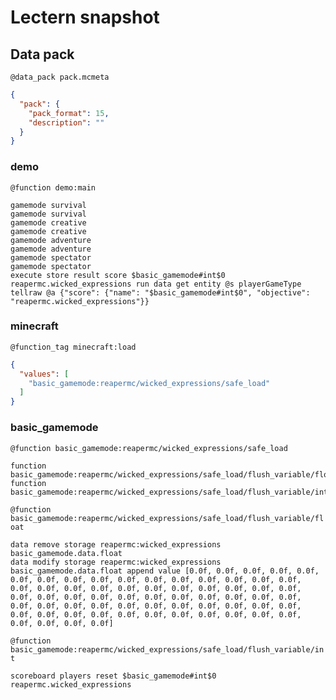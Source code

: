 # Lectern snapshot

## Data pack

`@data_pack pack.mcmeta`

```json
{
  "pack": {
    "pack_format": 15,
    "description": ""
  }
}
```

### demo

`@function demo:main`

```mcfunction
gamemode survival
gamemode survival
gamemode creative
gamemode creative
gamemode adventure
gamemode adventure
gamemode spectator
gamemode spectator
execute store result score $basic_gamemode#int$0 reapermc.wicked_expressions run data get entity @s playerGameType
tellraw @a {"score": {"name": "$basic_gamemode#int$0", "objective": "reapermc.wicked_expressions"}}
```

### minecraft

`@function_tag minecraft:load`

```json
{
  "values": [
    "basic_gamemode:reapermc/wicked_expressions/safe_load"
  ]
}
```

### basic_gamemode

`@function basic_gamemode:reapermc/wicked_expressions/safe_load`

```mcfunction
function basic_gamemode:reapermc/wicked_expressions/safe_load/flush_variable/float
function basic_gamemode:reapermc/wicked_expressions/safe_load/flush_variable/int
```

`@function basic_gamemode:reapermc/wicked_expressions/safe_load/flush_variable/float`

```mcfunction
data remove storage reapermc:wicked_expressions basic_gamemode.data.float
data modify storage reapermc:wicked_expressions basic_gamemode.data.float append value [0.0f, 0.0f, 0.0f, 0.0f, 0.0f, 0.0f, 0.0f, 0.0f, 0.0f, 0.0f, 0.0f, 0.0f, 0.0f, 0.0f, 0.0f, 0.0f, 0.0f, 0.0f, 0.0f, 0.0f, 0.0f, 0.0f, 0.0f, 0.0f, 0.0f, 0.0f, 0.0f, 0.0f, 0.0f, 0.0f, 0.0f, 0.0f, 0.0f, 0.0f, 0.0f, 0.0f, 0.0f, 0.0f, 0.0f, 0.0f, 0.0f, 0.0f, 0.0f, 0.0f, 0.0f, 0.0f, 0.0f, 0.0f, 0.0f, 0.0f, 0.0f, 0.0f, 0.0f, 0.0f, 0.0f, 0.0f, 0.0f, 0.0f, 0.0f, 0.0f, 0.0f, 0.0f, 0.0f, 0.0f]
```

`@function basic_gamemode:reapermc/wicked_expressions/safe_load/flush_variable/int`

```mcfunction
scoreboard players reset $basic_gamemode#int$0 reapermc.wicked_expressions
```
